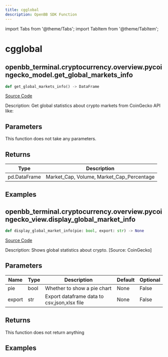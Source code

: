 ```yaml
---
title: cgglobal
description: OpenBB SDK Function
---
```


import Tabs from '@theme/Tabs';
import TabItem from '@theme/TabItem';

# cgglobal

<Tabs>
<TabItem value="model" label="Model" default>

## openbb_terminal.cryptocurrency.overview.pycoingecko_model.get_global_markets_info

```python title='openbb_terminal/cryptocurrency/overview/pycoingecko_model.py'
def get_global_markets_info() -> DataFrame
```
[Source Code](https://github.com/OpenBB-finance/OpenBBTerminal/tree/main/openbb_terminal/cryptocurrency/overview/pycoingecko_model.py#L460)

Description: Get global statistics about crypto markets from CoinGecko API like:

## Parameters

This function does not take any parameters.

## Returns

| Type | Description |
| ---- | ----------- |
| pd.DataFrame | Market_Cap, Volume, Market_Cap_Percentage |

## Examples



</TabItem>
<TabItem value="view" label="View">

## openbb_terminal.cryptocurrency.overview.pycoingecko_view.display_global_market_info

```python title='openbb_terminal/cryptocurrency/overview/pycoingecko_view.py'
def display_global_market_info(pie: bool, export: str) -> None
```
[Source Code](https://github.com/OpenBB-finance/OpenBBTerminal/tree/main/openbb_terminal/cryptocurrency/overview/pycoingecko_view.py#L240)

Description: Shows global statistics about crypto. [Source: CoinGecko]

## Parameters

| Name | Type | Description | Default | Optional |
| ---- | ---- | ----------- | ------- | -------- |
| pie | bool | Whether to show a pie chart | None | False |
| export | str | Export dataframe data to csv,json,xlsx file | None | False |

## Returns

This function does not return anything

## Examples



</TabItem>
</Tabs>